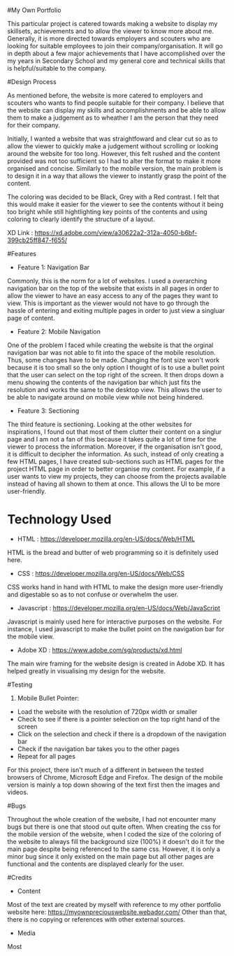 #My Own Portfolio

This particular project is catered towards making a website to display my skillsets, achievements and to allow the viewer to know more about me. Generally, it is more directed towards employers and scouters who are looking for suitable employees to join their company/organisation. It will go in depth about a few major achievements that I have accomplished over the my years in Secondary School and my general core and technical skills that is helpful/suitable to the company.

#Design Process

As mentioned before, the website is more catered to employers and scouters who wants to find people suitable for their company. I believe that the website can display my skills and accomplishments and be able to allow them to make a judgement as to wheather I am the person that they need for their company. 

Initially, I wanted a website that was straightfoward and clear cut so as to allow the viewer to quickly make a judgement without scrolling or looking around the website for too long. However, this felt rushed and the content provided was not too sufficient so I had to alter the format to make it more organised and concise. Similarly to the mobile version, the main problem is to design it in a way that allows the viewer to instantly grasp the point of the content.

The coloring was decided to be Black, Grey with a Red contrast. I felt that this would make it easier for the viewer to see the contents without it being too bright while still hightlighting key points of the contents and using coloring to clearly identify the structure of a layout.

XD Link : https://xd.adobe.com/view/a30622a2-312a-4050-b6bf-399cb25ff847-f655/

#Features

- Feature 1: Navigation Bar


Commonly, this is the norm for a lot of websites. I used a overarching navigation bar on the top of the website that exists in all pages in order to allow the viewer to have an easy access to any of the pages they want to view. This is important as the viewer would not have to go through the hassle of entering and exiting multiple pages in order to just view a singluar page of content.

- Feature 2: Mobile Navigation


One of the problem I faced while creating the website is that the orginal navigation bar was not able to fit into the space of the mobile resolution. Thus, some changes have to be made. Changing the font size won't work because it is too small so the only option I thought of is to use a bullet point that the user can select on the top right of the screen. It then drops down a menu showing the contents of the navigation bar which just fits the resolution and works the same to the desktop view. This allows the user to be able to navigate around on mobile view while not being hindered.


- Feature 3: Sectioning


The third feature is sectioning. Looking at the other websites for inspirations, I found out that most of them clutter their content on a singlur page and I am not a fan of this because it takes quite a lot of time for the viewer to process the information. Moreover, if the organisation isn't good, it is difficult to decipher the information. As such, instead of only creating a few HTML pages, I have created sub-sections such as HTML pages for the project HTML page in order to better organise my content. For example, if a user wants to view my projects, they can choose from the projects available instead of having all shown to them at once. This allows the UI to be more user-friendly.


# Technology Used

- HTML : https://developer.mozilla.org/en-US/docs/Web/HTML

HTML is the bread and butter of web programming so it is definitely used here.

- CSS : https://developer.mozilla.org/en-US/docs/Web/CSS

CSS works hand in hand with HTML to make the design more user-friendly and digestable so as to not confuse or overwhelm the user.

- Javascript : https://developer.mozilla.org/en-US/docs/Web/JavaScript

Javascript is mainly used here for interactive purposes on the website. For instance, I used javascript to make the bullet point on the navigation bar for the mobile view.

- Adobe XD : https://www.adobe.com/sg/products/xd.html

The main wire framing for the website design is created in Adobe XD. It has helped greatly in visualising my design for the website.


#Testing

1. Mobile Bullet Pointer:

- Load the website with the resolution of 720px width or smaller
- Check to see if there is a pointer selection on the top right hand of the screen
- Click on the selection and check if there is a dropdown of the navigation bar
- Check if the navigation bar takes you to the other pages
- Repeat for all pages

For this project, there isn't much of a different in between the tested browsers of Chrome, Microsoft Edge and Firefox. The design of the mobile version is mainly a top down showing of the text first then the images and videos.

#Bugs

Throughout the whole creation of the website, I had not encounter many bugs but there is one that stood out quite often. When creating the css for the mobile version of the website, when I coded the size of the coloring of the website to always fill the background size (100%) it doesn't do it for the main page despite being referenced to the same css. However, it is only a minor bug since it only existed on the main page but all other pages are functional and the contents are displayed clearly for the user.

#Credits

- Content

Most of the text are created by myself with reference to my other portfolio website here: https://myownpreciouswebsite.webador.com/
Other than that, there is no copying or references with other external sources.


- Media

Most






